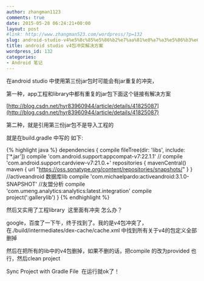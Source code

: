 ```yaml
---
author: zhangman1123
comments: true
date: 2015-05-28 06:24:21+00:00
layout: post
#link: http://www.zhangman523.com/wordpress/?p=132
slug: android-studio-v4%e5%8c%85%e5%86%b2%e7%aa%81%e8%a7%a3%e5%86%b3%e6%96%b9%e6%a1%88
title: android studio v4包冲突解决方案
wordpress_id: 132
categories:
- Android 笔记
---
```


在android studio 中使用第三份jar包时可能会有jar重复的冲突，

第一种，app工程和library中都有重复的jar包下面这个链接有解决方案

[http://blog.csdn.net/hyr83960944/article/details/41825087](http://blog.csdn.net/hyr83960944/article/details/41825087)

第二种，就是引用第三份jar包不是导入工程的

就是在build.gradle 中写的 如下:

{% highlight java %}
dependencies {
    compile fileTree(dir: 'libs', include: ['*.jar'])
    compile 'com.android.support:appcompat-v7:22.1.1'
    //    compile 'com.android.support:cardview-v7:21.0.+'
    repositories {
        mavenCentral()
        maven { url "https://oss.sonatype.org/content/repositories/snapshots/" }
    }
    //activeandroid 数据库lib
    compile 'com.michaelpardo:activeandroid:3.1.0-SNAPSHOT'
    //友盟分析
    compile 'com.umeng.analytics:analytics:latest.integration'
    compile project(':gallerylib')
}
{% endhighlight %}


然后又实用了工程library  这里面有冲突 怎么办？

google，百度了一下午，终于找到了。我的是v4包冲突了，在./build/intermediates/dex-cache/cache.xml 中找到所有关于v4的包定义全部删掉

然后在把所有的lib中的v4包删掉，如果不删的话，把compile 的改为provided 也行，然后clean project

Sync Project with Gradle File  在运行就ok了！


